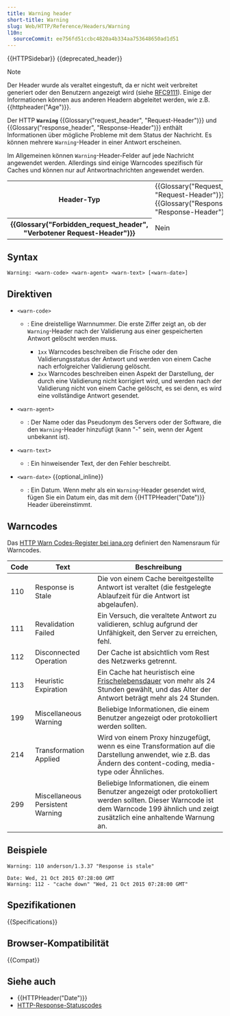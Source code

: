 ```yaml
---
title: Warning header
short-title: Warning
slug: Web/HTTP/Reference/Headers/Warning
l10n:
  sourceCommit: ee756fd51ccbc4820a4b334aa753648650ad1d51
---
```


{{HTTPSidebar}} {{deprecated_header}}

> [!NOTE]
> Der Header wurde als veraltet eingestuft, da er nicht weit verbreitet generiert oder den Benutzern angezeigt wird (siehe [RFC9111](https://www.rfc-editor.org/rfc/rfc9111#field.warning)).
> Einige der Informationen können aus anderen Headern abgeleitet werden, wie z.B. {{httpheader("Age")}}.

Der HTTP **`Warning`** {{Glossary("request_header", "Request-Header")}} und {{Glossary("response_header", "Response-Header")}} enthält Informationen über mögliche Probleme mit dem Status der Nachricht.
Es können mehrere `Warning`-Header in einer Antwort erscheinen.

Im Allgemeinen können `Warning`-Header-Felder auf jede Nachricht angewendet werden.
Allerdings sind einige Warncodes spezifisch für Caches und können nur auf Antwortnachrichten angewendet werden.

<table class="properties">
  <tbody>
    <tr>
      <th scope="row">Header-Typ</th>
      <td>
        {{Glossary("Request_header", "Request-Header")}},
        {{Glossary("Response_header", "Response-Header")}}
      </td>
    </tr>
    <tr>
      <th scope="row">{{Glossary("Forbidden_request_header", "Verbotener Request-Header")}}</th>
      <td>Nein</td>
    </tr>
  </tbody>
</table>

## Syntax

```http
Warning: <warn-code> <warn-agent> <warn-text> [<warn-date>]
```

## Direktiven

- `<warn-code>`

  - : Eine dreistellige Warnnummer. Die erste Ziffer zeigt an, ob der `Warning`-Header nach der Validierung aus einer gespeicherten Antwort gelöscht werden muss.

    - `1xx` Warncodes beschreiben die Frische oder den Validierungsstatus der Antwort und werden von einem Cache nach erfolgreicher Validierung gelöscht.
    - `2xx` Warncodes beschreiben einen Aspekt der Darstellung, der durch eine Validierung nicht korrigiert wird, und werden nach der Validierung nicht von einem Cache gelöscht, es sei denn, es wird eine vollständige Antwort gesendet.

- `<warn-agent>`
  - : Der Name oder das Pseudonym des Servers oder der Software, die den `Warning`-Header hinzufügt (kann "-" sein, wenn der Agent unbekannt ist).
- `<warn-text>`
  - : Ein hinweisender Text, der den Fehler beschreibt.
- `<warn-date>` {{optional_inline}}
  - : Ein Datum. Wenn mehr als ein `Warning`-Header gesendet wird, fügen Sie ein Datum ein, das mit dem {{HTTPHeader("Date")}} Header übereinstimmt.

## Warncodes

Das [HTTP Warn Codes-Register bei iana.org](https://www.iana.org/assignments/http-warn-codes/http-warn-codes.xhtml) definiert den Namensraum für Warncodes.

| Code | Text                             | Beschreibung                                                                                                                                                                                               |
| ---- | -------------------------------- | ---------------------------------------------------------------------------------------------------------------------------------------------------------------------------------------------------------- |
| 110  | Response is Stale                | Die von einem Cache bereitgestellte Antwort ist veraltet (die festgelegte Ablaufzeit für die Antwort ist abgelaufen).                                                                                      |
| 111  | Revalidation Failed              | Ein Versuch, die veraltete Antwort zu validieren, schlug aufgrund der Unfähigkeit, den Server zu erreichen, fehl.                                                                                          |
| 112  | Disconnected Operation           | Der Cache ist absichtlich vom Rest des Netzwerks getrennt.                                                                                                                                                 |
| 113  | Heuristic Expiration             | Ein Cache hat heuristisch eine [Frischelebensdauer](/de/docs/Web/HTTP/Guides/Caching#fresh_and_stale_based_on_age) von mehr als 24 Stunden gewählt, und das Alter der Antwort beträgt mehr als 24 Stunden. |
| 199  | Miscellaneous Warning            | Beliebige Informationen, die einem Benutzer angezeigt oder protokolliert werden sollten.                                                                                                                   |
| 214  | Transformation Applied           | Wird von einem Proxy hinzugefügt, wenn es eine Transformation auf die Darstellung anwendet, wie z.B. das Ändern des content-coding, media-type oder Ähnliches.                                             |
| 299  | Miscellaneous Persistent Warning | Beliebige Informationen, die einem Benutzer angezeigt oder protokolliert werden sollten. Dieser Warncode ist dem Warncode 199 ähnlich und zeigt zusätzlich eine anhaltende Warnung an.                     |

## Beispiele

```http
Warning: 110 anderson/1.3.37 "Response is stale"

Date: Wed, 21 Oct 2015 07:28:00 GMT
Warning: 112 - "cache down" "Wed, 21 Oct 2015 07:28:00 GMT"
```

## Spezifikationen

{{Specifications}}

## Browser-Kompatibilität

{{Compat}}

## Siehe auch

- {{HTTPHeader("Date")}}
- [HTTP-Response-Statuscodes](/de/docs/Web/HTTP/Reference/Status)
